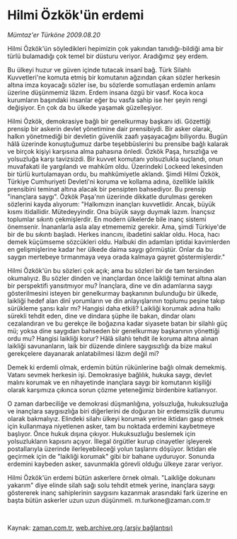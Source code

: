 # Hilmi Özkök'ün erdemi

*Mümtaz'er Türköne 2009.08.20*

<tr><td class="metin" colspan="2" style="padding-top: 20px; padding-left: 5px; padding-right: 10px;">Hilmi Özkök'ün söyledikleri hepimizin çok yakından tanıdığı-bildiği ama bir türlü bulamadığı çok temel bir düsturu veriyor. Aradığımız şey erdem.</td></tr><tr><td class="metin" colspan="2" style="padding-top: 20px; padding-left: 5px; padding-right: 10px;"><p> Bu ülkeyi huzur ve güven içinde tutacak insanî bağ. Türk Silahlı Kuvvetleri'ne komuta etmiş bir komutanın ağzından çıkan sözler herkesin altına imza koyacağı sözler ise, bu sözlerde somutlaşan erdemin anlamı üzerine düşünmemiz lâzım. Erdem insana özgü bir vasıf. Koca koca kurumların başındaki insanlar eğer bu vasfa sahip ise her şeyin rengi değişiyor. En çok da bu ülkede yaşamak güzelleşiyor.
<p> Hilmi Özkök, demokrasiye bağlı bir genelkurmay başkanı idi. Gözettiği prensip bir askerin devlet yönetimine dair prensibiydi. Bir asker olarak, halkın yönetmediği bir devletin güvenlik zaafı yaşayacağını biliyordu. Bugün hâlâ üzerinde konuştuğumuz darbe teşebbüslerini bu prensibe bağlı kalarak ve birçok kişiyi karşısına alma pahasına önledi. Özkök Paşa, hırsızlığa ve yolsuzluğa karşı tavizsizdi. Bir kuvvet komutanı yolsuzlukla suçlandı, onun muvafakati ile yargılandı ve mahkûm oldu. Üzerindeki Lockeed lekesinden bir türlü kurtulamayan ordu, bu mahkûmiyetle aklandı. Şimdi Hilmi Özkök, Türkiye Cumhuriyeti Devleti'ni koruma ve kollama adına, özellikle laiklik prensibini teminat altına alacak bir pensipten bahsediyor. Bu prensip "inançlara saygı". Özkök Paşa'nın üzerinde dikkatle durulması gereken sözlerini kayda alıyorum: "Halkımızın inançları kuvvetlidir. Ancak, büyük kısmı itidallidir. Mütedeyyindir. Ona büyük saygı duymak lazım. İnançsız toplumlar sıkıntı çekmişlerdir. En modern ülkelerde bile inanç sistemi önemsenir. İnananlarla asla alay etmememiz gerekir. Ama, şimdi Türkiye'de bir de bu sıkıntı başladı. Herkes inancını, ibadetini saklar oldu. Hoca, hacı demek küçümseme sözcükleri oldu. Halbuki din adamları iptidai kavimlerden en gelişmişlerine kadar her ülkede daima saygı görmüştür. Onlar da bu saygın mertebeye tırmanmaya veya orada kalmaya gayret göstermişlerdir."
<p> Hilmi Özkök'ün bu sözleri çok açık; ama bu sözleri bir de tam tersinden okumalıyız. Bu sözler dinden ve inançlardan önce laikliği teminat altına alan bir perspektifi yansıtmıyor mu? İnançlara, dine ve din adamlarına saygı gösterilmesini isteyen bir genelkurmay başkanının bulunduğu bir ülkede, laikliği hedef alan dinî yorumların ve din anlayışlarının toplumu peşine takıp sürükleme şansı kalır mı? Hangisi daha etkili? Laikliği korumak adına halkı sürekli tehdit eden, dine ve dindara şüphe ile bakan, dindar olanı cezalandıran ve bu gerekçe ile boğazına kadar siyasete batan bir silahlı güç mü; yoksa dine saygıdan bahseden bir genelkurmay başkanının yönettiği ordu mu? Hangisi laikliği korur? Hâlâ silahlı tehdit ile koruma altına alınan laikliği savunanların, laik bir düzende dinlere saygısızlığı da bize makul gerekçelere dayanarak anlatabilmesi lâzım değil mi?
<p> Demek ki erdemli olmak, erdemin bütün rükünlerine bağlı olmak demekmiş. Vatanı sevmek herkesin işi. Demokrasiye bağlılık, hukuka saygı, devlet malını korumak ve en nihayetinde inançlara saygı bir komutanın kişiliği olarak karşımıza çıkınca sorun çözme yeteneğimiz birdenbire katlanıyor.
<p> O zaman darbeciliğe ve demokrasi düşmanlığına, yolsuzluğa, hukuksuzluğa ve inançlara saygısızlığa biri diğerlerini de doğuran bir erdemsizlik durumu olarak bakmalıyız. Elindeki silahı ülkeyi korumak yerine iktidarı gasp etmek için kullanmaya niyetlenen asker, tam bu noktada erdemini kaybetmeye başlıyor. Önce hukuk dışına çıkıyor. Hukuksuzluğu beslemek için yolsuzlukların kapısını açıyor. İllegal örgütler kurup cinayetler işleyerek postallarıyla üzerinde ilerleyebileceği yolun taşlarını döşüyor. İktidarı ele geçirmek için de "laikliği korumak" gibi bir bahane uyduruyor. Sonunda erdemini kaybeden asker, savunmakla görevli olduğu ülkeye zarar veriyor.
<p> Hilmi Özkök'ün erdemi bütün askerlere örnek olmalı. "Laikliğe dokunanı yakarım" diye elinde silah sağı solu tehdit etmek yerine, inançlara saygı göstererek inanç sahiplerinin saygısını kazanmak arasındaki fark üzerine en başta bütün askerler uzun uzun düşünmeli. m.turkone@zaman.com.tr
<p><br/></p></p></p></p></p></p></p></td></tr>

Kaynak: [zaman.com.tr](http://zaman.com.tr/yazar.do?yazino=882411), [web.archive.org (arşiv bağlantısı)](http://web.archive.org/web/20090828182449/http://zaman.com.tr:80/yazar.do?yazino=882411)
